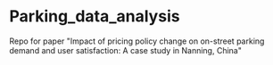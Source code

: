 # Parking_data_analysis
Repo for paper "Impact of pricing policy change on on-street parking demand and user satisfaction: A case study in Nanning, China"
